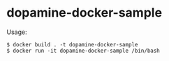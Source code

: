 # dopamine-docker-sample

Usage:

```
$ docker build . -t dopamine-docker-sample
$ docker run -it dopamine-docker-sample /bin/bash
```
